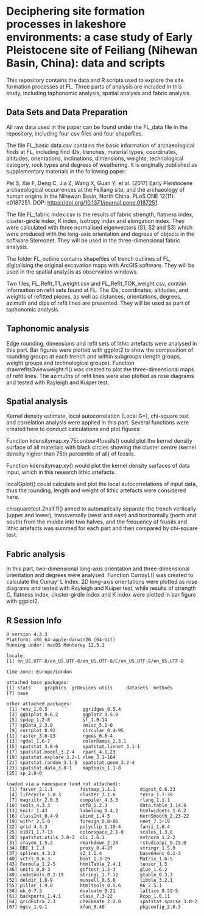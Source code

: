 # Deciphering site formation processes in lakeshore environments: a case study of Early Pleistocene site of Feiliang (Nihewan Basin, China): data and scripts

This repository contains the data and R scripts used to explore the site formation processes at FL. Three parts of analysis are included in this study, including taphonomic analysis, spatial analysis and fabric analysis.

## Data Sets and Data Preparation

All raw data used in the paper can be found under the FL_data file in the repository, including four csv files and four shapefiles.

The file FL_basic data.csv contains the basic information of archaeological finds at FL, including find IDs, trenches, material types, coordinates, altitudes, orientations, inclinations, dimensions, weights, technological category, rock types and degrees of weathering. It is originally published as supplementary materials in the following paper:

Pei S, Xie F, Deng C, Jia Z, Wang X, Guan Y, et al. (2017) Early Pleistocene archaeological occurrences at the Feiliang site, and the archaeology of human origins in the Nihewan Basin, North China. PLoS ONE 12(11): e0187251. DOP: <https://doi.org/10.1371/journal.pone.0187251>.

The file FL_fabric index.csv is the results of fabric strength, flatness index, cluster-girdle index, K index, isotropy index and elongation index. They were calculated with three normalised eigenvectors (S1, S2 and S3) which were produced with the long-axis orientation and degrees of objects in the software Stereonet. They will be used in the three-dimensional fabric analysis.

The folder FL_outline contains shapefiles of trench outlines of FL, digitalising the original excavation maps with ArcGIS software. They will be used in the spatial analysis as observation windows.

Two files, FL_Refit_T1_weight.csv and FL_Refit_TOK_weight.csv, contain information on refit sets found at FL. The IDs, coordinates, altitudes, and weights of refitted pieces, as well as distances, orientations, degrees, azimuth and dips of refit lines are presented. They will be used as part of taphonomic analysis.

## Taphonomic analysis

Edge rounding, dimensions and refit sets of lithic artefacts were analysed in this part. Bar figures were plotted with ggplot2 to show the composition of rounding groups at each trench and within subgroups (length groups, weight groups and technological groups). Function drawrefits3viewweight.fl() was created to plot the three-dimensional maps of refit lines. The azimuths of refit lines were also plotted as rose diagrams and tested with Rayleigh and Kuiper test.

## Spatial analysis

Kernel density estimate, local autocorrelation (Local G\*), chi-square test and correlation analysis were applied in this part. Several functions were created here to conduct calculations and plot figures:

Function kdensitymap.xy.75contour4fossils() could plot the kernel density surface of all materials with black circles showing the cluster centre (kernel density higher than 75th percentile of all) of fossils.

Function kdensitymap.xy() would plot the kernel density surfaces of data input, which in this research lithic artefacts.

localGplot() could calculate and plot the local autocorrelations of input data, thus the rounding, length and weight of lithic artefacts were considered here.

chisquaretest.2half.fl() aimed to automatically separate the trench vertically (upper and lower), transversally (west and east) and horizontally (north and south) from the middle into two halves, and the frequency of fossils and lithic artefacts was summed for each part and then compared by chi-square test.

## Fabric analysis

In this part, two-dimensional long-axis orientation and three-dimensional orientation and degrees were analysed. Function CurrayL() was created to calculate the Curray' L index. 2D long-axis orientations were plotted as rose diagrams and tested with Rayleigh and Kuiper test, while results of strength C, flatness index, cluster-girdle index and K index were plotted in bar figure with ggplot2.

## R Session Info

```         
R version 4.3.3
Platform: x86_64-apple-darwin20 (64-bit)
Running under: macOS Monterey 12.5.1

locale:
[1] en_US.UTF-8/en_US.UTF-8/en_US.UTF-8/C/en_US.UTF-8/en_US.UTF-8

time zone: Europe/London

attached base packages:
[1] stats     graphics  grDevices utils     datasets  methods  
[7] base     

other attached packages:
 [1] renv_1.0.5             ggridges_0.5.4        
 [3] ggbiplot_0.6.2         ggplot2_3.5.0         
 [5] spdep_1.2-8            sf_1.0-14             
 [7] spData_2.3.0           Hmisc_5.1-0           
 [9] corrplot_0.92          circular_0.4-95       
[11] raster_3.6-23          rgeos_0.6-4           
[13] rgdal_1.6-7            colorRamps_2.3.1      
[15] spatstat_3.0-6         spatstat.linnet_3.1-1 
[17] spatstat.model_3.2-4   rpart_4.1.23          
[19] spatstat.explore_3.2-1 nlme_3.1-164          
[21] spatstat.random_3.1-5  spatstat.geom_3.2-4   
[23] spatstat.data_3.0-1    maptools_1.1-8        
[25] sp_2.0-0              

loaded via a namespace (and not attached):
 [1] farver_2.1.1          fastmap_1.1.1         digest_0.6.33      
 [4] lifecycle_1.0.3       cluster_2.1.6         terra_1.7-39       
 [7] magrittr_2.0.3        compiler_4.3.3        rlang_1.1.1        
[10] tools_4.3.3           utf8_1.2.3            data.table_1.14.8  
[13] knitr_1.43            labeling_0.4.2        htmlwidgets_1.6.2  
[16] classInt_0.4-9        abind_1.4-5           KernSmooth_2.23-22 
[19] withr_2.5.0           foreign_0.8-86        nnet_7.3-19        
[22] grid_4.3.3            polyclip_1.10-4       fansi_1.0.4        
[25] e1071_1.7-13          colorspace_2.1-0      scales_1.3.0       
[28] spatstat.utils_3.0-3  cli_3.6.1             mvtnorm_1.2-2      
[31] crayon_1.5.2          rmarkdown_2.24        rstudioapi_0.15.0  
[34] DBI_1.1.3             proxy_0.4-27          stringr_1.5.0      
[37] splines_4.3.3         s2_1.1.4              base64enc_0.1-3    
[40] vctrs_0.6.3           boot_1.3-29           Matrix_1.6-5       
[43] Formula_1.2-5         htmlTable_2.4.1       tensor_1.5         
[46] units_0.8-3           goftest_1.2-3         glue_1.6.2         
[49] codetools_0.2-19      stringi_1.7.12        gtable_0.3.3       
[52] deldir_1.0-9          munsell_0.5.0         tibble_3.2.1       
[55] pillar_1.9.0          htmltools_0.5.6       R6_2.5.1           
[58] wk_0.7.3              evaluate_0.21         lattice_0.22-5     
[61] backports_1.4.1       class_7.3-22          Rcpp_1.0.11        
[64] gridExtra_2.3         checkmate_2.2.0       spatstat.sparse_3.0-2
[67] mgcv_1.9-1            xfun_0.40             pkgconfig_2.0.3      
```
